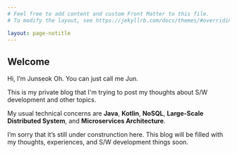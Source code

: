 ```yaml
---
# Feel free to add content and custom Front Matter to this file.
# To modify the layout, see https://jekyllrb.com/docs/themes/#overriding-theme-defaults

layout: page-notitle
---
```

Welcome
---

Hi, I’m Junseok Oh. You can just call me Jun.

This is my private blog that I'm trying to post my thoughts about S/W development and other topics.

My usual technical concerns are **Java**, **Kotlin**, **NoSQL**, **Large-Scale Distributed System**, and **Microservices Architecture**.

I’m sorry that it’s still under construnction here. This blog will be filled with my thoughts, experiences, and S/W development things soon.